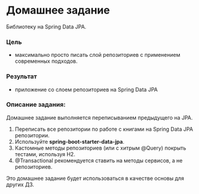 # Домашнее задание
Библиотеку на Spring Data JPA. 
### Цель
- максимально просто писать слой репозиториев с применением современных подходов.
### Результат 
- приложение со слоем репозиториев на Spring Data JPA
### Описание задания:
Домашнее задание выполняется переписыванием предыдущего на JPA.
1. Переписать все репозитории по работе с книгами на Spring Data JPA репозитории.
2. Используйте **spring-boot-starter-data-jpa**.
3. Кастомные методы репозиториев (или с хитрым @Query) покрыть тестами, используя H2.
4. @Transactional рекомендуется ставить на методы сервисов, а не репозиториев.


Это домашнее задание будет использоваться в качестве основы для других ДЗ.